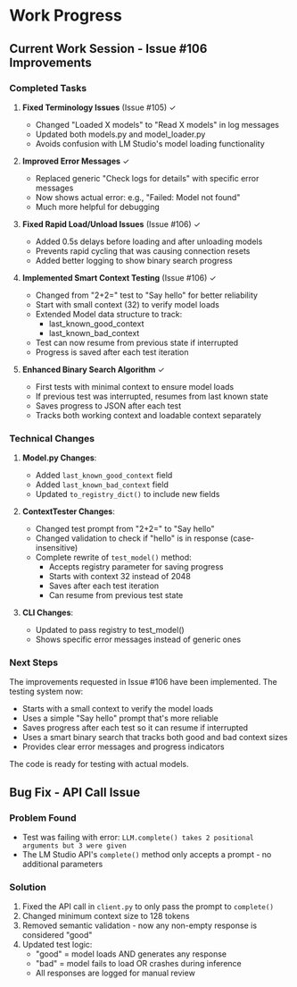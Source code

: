 # Work Progress

## Current Work Session - Issue #106 Improvements

### Completed Tasks

1. **Fixed Terminology Issues** (Issue #105) ✓
   - Changed "Loaded X models" to "Read X models" in log messages
   - Updated both models.py and model_loader.py
   - Avoids confusion with LM Studio's model loading functionality

2. **Improved Error Messages** ✓
   - Replaced generic "Check logs for details" with specific error messages
   - Now shows actual error: e.g., "Failed: Model not found"
   - Much more helpful for debugging

3. **Fixed Rapid Load/Unload Issues** (Issue #106) ✓
   - Added 0.5s delays before loading and after unloading models
   - Prevents rapid cycling that was causing connection resets
   - Added better logging to show binary search progress

4. **Implemented Smart Context Testing** (Issue #106) ✓
   - Changed from "2+2=" test to "Say hello" for better reliability
   - Start with small context (32) to verify model loads
   - Extended Model data structure to track:
     - last_known_good_context
     - last_known_bad_context
   - Test can now resume from previous state if interrupted
   - Progress is saved after each test iteration

5. **Enhanced Binary Search Algorithm** ✓
   - First tests with minimal context to ensure model loads
   - If previous test was interrupted, resumes from last known state
   - Saves progress to JSON after each test
   - Tracks both working context and loadable context separately

### Technical Changes

1. **Model.py Changes**:
   - Added `last_known_good_context` field
   - Added `last_known_bad_context` field
   - Updated `to_registry_dict()` to include new fields

2. **ContextTester Changes**:
   - Changed test prompt from "2+2=" to "Say hello"
   - Changed validation to check if "hello" is in response (case-insensitive)
   - Complete rewrite of `test_model()` method:
     - Accepts registry parameter for saving progress
     - Starts with context 32 instead of 2048
     - Saves after each test iteration
     - Can resume from previous test state

3. **CLI Changes**:
   - Updated to pass registry to test_model()
   - Shows specific error messages instead of generic ones

### Next Steps

The improvements requested in Issue #106 have been implemented. The testing system now:
- Starts with a small context to verify the model loads
- Uses a simple "Say hello" prompt that's more reliable
- Saves progress after each test so it can resume if interrupted
- Uses a smart binary search that tracks both good and bad context sizes
- Provides clear error messages and progress indicators

The code is ready for testing with actual models.

## Bug Fix - API Call Issue

### Problem Found
- Test was failing with error: `LLM.complete() takes 2 positional arguments but 3 were given`
- The LM Studio API's `complete()` method only accepts a prompt - no additional parameters

### Solution
1. Fixed the API call in `client.py` to only pass the prompt to `complete()`
2. Changed minimum context size to 128 tokens
3. Removed semantic validation - now any non-empty response is considered "good"
4. Updated test logic:
   - "good" = model loads AND generates any response
   - "bad" = model fails to load OR crashes during inference
   - All responses are logged for manual review